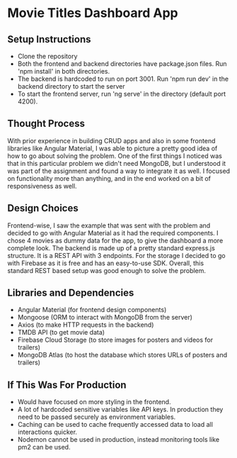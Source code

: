 # Movie Titles Dashboard App

## Setup Instructions
  * Clone the repository
  * Both the frontend and backend directories have package.json files. Run 'npm install' in both directories.
  * The backend is hardcoded to run on port 3001. Run 'npm run dev' in the backend directory to start the server
  * To start the frontend server, run 'ng serve' in the directory (default port 4200).
  
## Thought Process
  With prior experience in building CRUD apps and also in some frontend libraries like Angular Material, I was able to picture a pretty good idea of how
  to go about solving the problem. One of the first things I noticed was that in this particular problem we didn't need MongoDB, but I understood it was 
  part of the assignment and found a way to integrate it as well. I focused on functionality more than anything, and in the end worked on a bit of 
  responsiveness as well.
  
## Design Choices
  Frontend-wise, I saw the example that was sent with the problem and decided to go with Angular Material as it had the required components. I chose 4
  movies as dummy data for the app, to give the dashboard a more complete look.
  The backend is made up of a pretty standard express.js structure. It is a REST API with 3 endpoints. For the storage I decided to go with Firebase as it
  is free and has an easy-to-use SDK. Overall, this standard REST based setup was good enough to solve the problem.
  
## Libraries and Dependencies
  * Angular Material (for frontend design components)
  * Mongoose (ORM to interact with MongoDB from the server)
  * Axios (to make HTTP requests in the backend)
  * TMDB API (to get movie data)
  * Firebase Cloud Storage (to store images for posters and videos for trailers)
  * MongoDB Atlas (to host the database which stores URLs of posters and trailers)
  
## If This Was For Production
  * Would have focused on more styling in the frontend. 
  * A lot of hardcoded sensitive variables like API keys. In production they need to be passed securely as environment variables.
  * Caching can be used to cache frequently accessed data to load all interactions quicker.
  * Nodemon cannot be used in production, instead monitoring tools like pm2 can be used.
